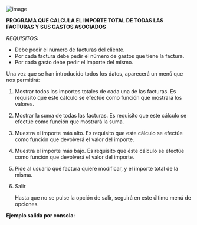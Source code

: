

![image](https://user-images.githubusercontent.com/91023374/201478111-63d27b23-3b09-4b16-84db-39ab6fa6f3d5.png)


  **PROGRAMA QUE CALCULA EL IMPORTE TOTAL DE TODAS LAS FACTURAS Y SUS GASTOS ASOCIADOS**

  
   *REQUISITOS:*
  - Debe pedir el número de facturas del cliente.
  - Por cada factura debe pedir el número de gastos que tiene la factura.
  - Por cada gasto debe pedir el importe del mismo.

Una vez que se han introducido todos los datos, aparecerá un menú que nos permitirá: 

1. Mostrar todos los importes totales de cada una de las facturas.  Es requisito que este cálculo se efectúe como función que mostrará los valores. 
2. Mostrar la suma de todas las facturas. Es requisito que este cálculo se efectúe como función que mostrará la suma. 
3. Muestra  el importe más alto. Es requisito que este cálculo se efectúe como función que devolverá  el valor del importe. 
4. Muestra el importe más bajo. Es requisito que éste cálculo se efectúe como función que devolverá el valor del importe.
5. Pide al usuario qué factura quiere modificar, y el importe total de la misma. 
6. Salir


     Hasta que no se pulse la opción de salir, seguirá en este último menú de opciones.



   


 
 

**Ejemplo salida por consola:**
